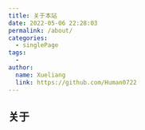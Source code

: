 ```yaml
---
title: 关于本站
date: 2022-05-06 22:28:03
permalink: /about/
categories:
  - singlePage
tags:
  -
author:
  name: Xueliang
  link: https://github.com/Human0722
---
```


## 关于
